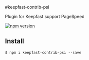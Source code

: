 #keepfast-contrib-psi

Plugin for Keepfast support PageSpeed

 [![npm version](https://badge.fury.io/js/keepfast-contrib-psi.svg)](https://badge.fury.io/js/keepfast-contrib-psi)


## Install

```
$ npm i keepfast-contrib-psi --save
```

